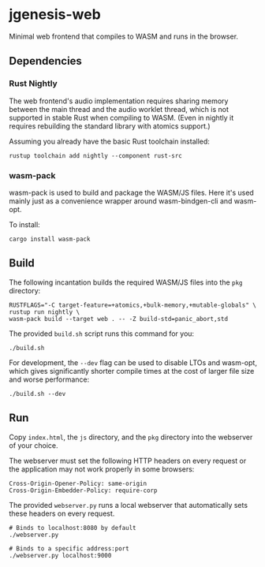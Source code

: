 # jgenesis-web

Minimal web frontend that compiles to WASM and runs in the browser.

## Dependencies

### Rust Nightly

The web frontend's audio implementation requires sharing memory between the main thread and the
audio worklet thread, which is not supported in stable Rust when compiling to WASM. (Even in nightly
it requires rebuilding the standard library with atomics support.)

Assuming you already have the basic Rust toolchain installed:
```
rustup toolchain add nightly --component rust-src
```

### wasm-pack

wasm-pack is used to build and package the WASM/JS files. Here it's used mainly just as a convenience
wrapper around wasm-bindgen-cli and wasm-opt.

To install:
```
cargo install wasm-pack
```

## Build

The following incantation builds the required WASM/JS files into the `pkg` directory:

```
RUSTFLAGS="-C target-feature=+atomics,+bulk-memory,+mutable-globals" \
rustup run nightly \
wasm-pack build --target web . -- -Z build-std=panic_abort,std
```

The provided `build.sh` script runs this command for you:
```
./build.sh
```

For development, the `--dev` flag can be used to disable LTOs and wasm-opt, which gives
significantly shorter compile times at the cost of larger file size and worse performance:
```
./build.sh --dev
```

## Run

Copy `index.html`, the `js` directory, and the `pkg` directory into the webserver of your choice.

The webserver must set the following HTTP headers on every request or the application may not work
properly in some browsers:
```
Cross-Origin-Opener-Policy: same-origin
Cross-Origin-Embedder-Policy: require-corp
```

The provided `webserver.py` runs a local webserver that automatically sets these headers on every request.

```
# Binds to localhost:8080 by default
./webserver.py
```
```
# Binds to a specific address:port
./webserver.py localhost:9000
```